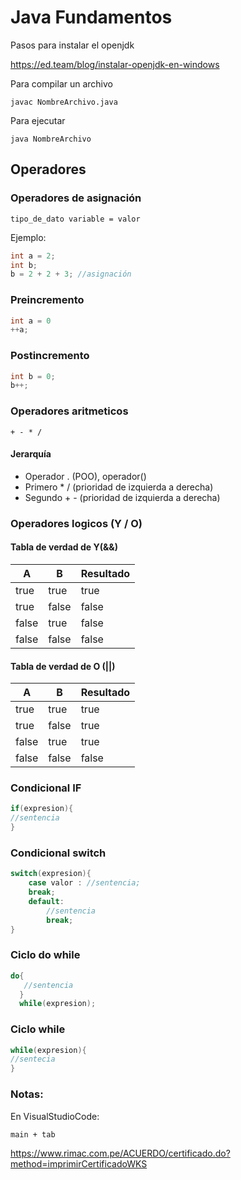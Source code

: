 # Java Fundamentos

Pasos para instalar el openjdk

https://ed.team/blog/instalar-openjdk-en-windows

Para compilar un archivo

```
javac NombreArchivo.java
```

Para ejecutar

```
java NombreArchivo
```

## Operadores

### Operadores de asignación

```
tipo_de_dato variable = valor
```

Ejemplo:

```java
int a = 2;
int b; 
b = 2 + 2 + 3; //asignación
```

###  Preincremento

```java
int a = 0
++a;
```

### Postincremento

```java
int b = 0;
b++;
```

### Operadores aritmeticos

```
+ - * /
```

#### Jerarquía

* Operador . (POO), operador()
* Primero  * /  (prioridad de izquierda a derecha)
* Segundo + - (prioridad de izquierda a derecha)

### Operadores logicos (Y / O)

#### Tabla de verdad de Y(&&)

| A     | B     | Resultado |
| ----- | ----- | --------- |
| true  | true  | true      |
| true  | false | false     |
| false | true  | false     |
| false | false | false     |

#### Tabla de verdad de O (||)

| A     | B     | Resultado |
| ----- | ----- | --------- |
| true  | true  | true      |
| true  | false | true      |
| false | true  | true      |
| false | false | false     |

### Condicional IF

```java
if(expresion){
//sentencia
}
```

### Condicional switch

```java
switch(expresion){
    case valor : //sentencia; 
    break;
    default: 
        //sentencia
        break;
}
```

### Ciclo do while

```java
do{
   //sentencia          
  }
  while(expresion);
```

### Ciclo while

```java
while(expresion){
//sentecia
}
```



### Notas:

En VisualStudioCode:

```
main + tab
```

https://www.rimac.com.pe/ACUERDO/certificado.do?method=imprimirCertificadoWKS

